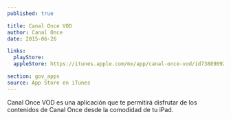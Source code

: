 ```yaml
---
published: true

title: Canal Once VOD
author: Canal Once
date: 2015-06-26

links:
  playStore:
  appleStore: https://itunes.apple.com/mx/app/canal-once-vod/id738890923?mt=8

section: gov_apps
source: App Store en iTunes
---
```

Canal Once VOD es una aplicación que te permitirá disfrutar de los contenidos de Canal Once desde la comodidad de tu iPad.
